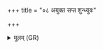 +++
title = "०८ अयुक्त सप्त शुन्ध्युवः"

+++
<details><summary>मूलम् (GR)</summary>

अयुक्त सप्त शुन्ध्युवः  
सूरो रथस्य नप्त्यः ।  
तभिर् याति स्वयुक्तिभिः ॥
</details>